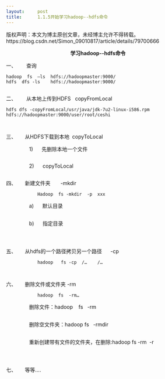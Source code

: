 ```yaml
---
layout:     post
title:      1.1.5开始学习hadoop--hdfs命令
---
```

<div id="article_content" class="article_content clearfix csdn-tracking-statistics" data-pid="blog" data-mod="popu_307" data-dsm="post">
								<div class="article-copyright">
					版权声明：本文为博主原创文章，未经博主允许不得转载。					https://blog.csdn.net/Simon_09010817/article/details/79700666				</div>
								            <link rel="stylesheet" href="https://csdnimg.cn/release/phoenix/template/css/ck_htmledit_views-f76675cdea.css">
						<div class="htmledit_views" id="content_views">
                <p align="center"><strong>学习hadoop--hdfs命令</strong></p><p>一、       查询</p><pre><code class="language-html">hadoop  fs  –ls  hdfs://hadoopmaster:9000/
hdfs  dfs -ls    hdfs://hadoopmaster:9000/</code></pre><p><img src="https://img-blog.csdn.net/20180326170731746" alt=""><br></p><p>二、       从本地上传到HDFS   copyFromLocal</p><pre><code class="language-html">hdfs dfs -copyFromLocal/usr/java/jdk-7u2-linux-i586.rpm hdfs://hadoopmaster:9000/user/root/ceshi</code></pre><p><img src="https://img-blog.csdn.net/20180326170748301" alt=""></p><p><img src="https://img-blog.csdn.net/20180326170755306" alt=""></p><p>三、      从HDFS下载到本地  copyToLocal</p><p>                1)      先删除本地一个文件</p><p><img src="https://img-blog.csdn.net/20180326170807910" alt=""></p><p>                2)      copyToLocal</p><p><img src="https://img-blog.csdn.net/20180326170815947" alt=""></p><p>四、      新建文件夹       -mkdir</p><pre><code class="language-html">            Hadoop  fs -mkdir  -p  xxx</code></pre><p>                a)      默认目录</p><p><img src="https://img-blog.csdn.net/20180326170822862" alt=""></p><p>                b)      指定目录</p><p><img src="https://img-blog.csdn.net/20180326170846799" alt=""></p><p><img src="https://img-blog.csdn.net/20180326170902561" alt=""></p><p><img src="https://img-blog.csdn.net/20180326170910619" alt=""><br></p><p>五、      从hdfs的一个路径拷贝另一个路径      -cp</p><pre><code class="language-html">            hadoop   fs -cp  /…    /…</code></pre><p><img src="https://img-blog.csdn.net/20180326170916970" alt=""></p><p><img src="https://img-blog.csdn.net/20180326170923383" alt=""><br></p><p>六、      删除文件或文件夹 -rm</p><pre><code class="language-html">            hadoop  fs  -rm…</code></pre><p>                删除文件：hadoop    fs   -rm  </p><p><img src="https://img-blog.csdn.net/20180326170935539" alt=""></p><p>                删除空文件夹：hadoop  fs   -rmdir </p><p><img src="https://img-blog.csdn.net/20180326170941278" alt=""></p><p>                重新创建带有文件的文件夹，在删除:hadoop fs -rm  -r</p><p><img src="https://img-blog.csdn.net/20180326170956506" alt=""></p><p><img src="https://img-blog.csdn.net/20180326171106423" alt=""></p><p><img src="https://img-blog.csdn.net/20180326171115172" alt=""><br></p><p>七、      等等….</p><br>            </div>
                </div>